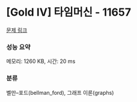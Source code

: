 # [Gold IV] 타임머신 - 11657 

[문제 링크](https://www.acmicpc.net/problem/11657) 

### 성능 요약

메모리: 1260 KB, 시간: 20 ms

### 분류

벨만–포드(bellman_ford), 그래프 이론(graphs)

